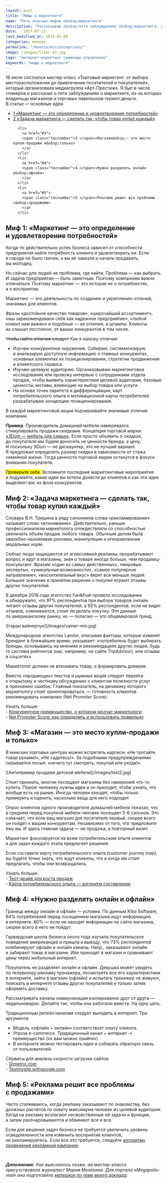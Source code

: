 ```yaml
---
layout: post
title: "Мифы о маркетинге"
name: "Пять опасных мифов о&nbsp;маркетинге"
description: "Рассказываю о&nbsp;пяти заблуждениях о&nbsp;маркетинге, из-за которых владельцы магазинов и&nbsp;торговых павильонов теряют время, деньги и&nbsp;нервы. Тезисы выступления на&nbsp;мастер-классе. "
date:   2017-07-23
last_modified_at: 2019-01-09
categories: мнение
permalink: "/mnenie/misconceptions/"
image: /images/tizer-43.jpg
tags: "интернет-маркетинг семинары управление"
keywords: "мифы о маркетинге"
---
```


<p>19&nbsp;июля состоялся мастер-класс «Торговый маркетинг: от&nbsp;выбора месторасположения до&nbsp;привлечения посетителей и&nbsp;покупателей», который организовала медиагруппа «Арт-Престиж». Я&nbsp;был в&nbsp;числе спикеров и&nbsp;рассказал о&nbsp;пяти заблуждениях о&nbsp;маркетинге, из-за которых владельцы магазинов и&nbsp;торговых павильонов теряют деньги. В&nbsp;статье&nbsp;— основные идеи.</p><!--more-->


<nav class="toc">
<ul>
  <li>
    <a href="#1">
      <span class="tocnumber">1 </span>«Маркетинг&nbsp;— это определение и&nbsp;удовлетворение потребностей»
    </a>
  </li>
  <li>
    <a href="#2">
      <span class="tocnumber">2 </span>«Задача маркетинга&nbsp;— сделать так, чтобы товар купил каждый»
    </a>
  </li>

      <li>
        <a href="#3">
        <span class="tocnumber">3 </span>«Магазин&nbsp;— это место купли-продажи и&nbsp;только»
        </a>
      </li>
      <li>
        <a href="#4">
        <span class="tocnumber">4 </span>«Нужно разделять онлайн и&nbsp;офлайн»
        </a>
      </li>
      <li>
        <a href="#5">
        <span class="tocnumber">5 </span>«Реклама решит все проблемы с&nbsp;продажами»
        </a>
      </li>
</ul>
</nav>


<h2 id="1">Миф&nbsp;1: «Маркетинг&nbsp;— это определение и&nbsp;удовлетворение потребностей» </h2>
<p>Когда-то действительно успех бизнеса зависел от&nbsp;способности предприятия найти потребность клиента и&nbsp;удовлетворить&nbsp;ее. Если в&nbsp;городе не&nbsp;было гречки, а&nbsp;вы&nbsp;ее&nbsp;завезли и&nbsp;начали продавать, вы&nbsp;молодец. </p>
<p>Но&nbsp;сейчас для людей не&nbsp;проблема, где найти. Проблема&nbsp;— как выбрать. И&nbsp;задача предприятия&nbsp;— быть заметным. Поэтому компаниям важно отличаться. Поэтому маркетинг&nbsp;— это история не&nbsp;о&nbsp;потребностях, а&nbsp;о&nbsp;восприятии. </p>
<div class="hip2">Маркетинг&nbsp;— это деятельность по&nbsp;созданию и&nbsp;укреплению отличий, значимых для клиентов. </div>
<p>Фразы «достойное качество товаров», «широчайший ассортимент», «мы&nbsp;зарекомендовали себя как надежное предприятие», «любой клиент нам важен» и&nbsp;подобные&nbsp;— не&nbsp;отличия, а&nbsp;штампы. Клиенты их&nbsp;слышат постоянно, от&nbsp;ваших конкурентов в&nbsp;том числе. </p>
<p><del>Чтобы найти отличия следует</del> Как я&nbsp;нахожу отличия:</p>
<ul>
	<li>Изучаю конкурентное окружение. Собираю, систематизирую и&nbsp;анализирую доступную информацию о&nbsp;главных конкурентах, основных элементах их&nbsp;позиционирования, стратегии продвижения и&nbsp;клиентского сервиса.</li>
	<li>Изучаю целевую аудиторию. Организовываю маркетинговое исследование или провожу интервью с&nbsp;сотрудниками отдела продаж, чтобы выявить характеристики целевой аудитории, базовые ценности, мотивы, влияющие на&nbsp;выбор товара или услуги.</li>
	<li>На&nbsp;основе точек паритета и&nbsp;дифференциации, карт потребительского опыта и&nbsp;мотивационной карты потребителей разрабатываю концепцию позиционирования.</li>
</ul>
<div class="hip2">В&nbsp;каждой маркетинговой акции подчеркивайте значимые отличия компании. </div>
<p><b>Пример</b>. Производитель домашней мебели намеревался стимулировать продажи скидками. Концепция торговой марки: <a href="/opyt/3dom-mebel-dlya-semi/">«3Dom&nbsp;— мебель для семьи»</a>. Если просто объявить о&nbsp;скидках, до&nbsp;покупателя мы&nbsp;будем доносить не&nbsp;ценности бренда, а&nbsp;цену. И&nbsp;поскольку 3Dom&nbsp;— не&nbsp;дискаунтер, это не&nbsp;лучший вариант. Я&nbsp;предложил определять размер скидки в&nbsp;зависимости от&nbsp;стажа семейной жизни. Тогда ценности торговой марки останутся в&nbsp;фокусе внимания покупателя. </p>
<p><mark>Проверьте себя.</mark> Вспомните последние маркетинговые мероприятия и&nbsp;подумайте, какие идеи вы&nbsp;хотели донести до&nbsp;клиентов и&nbsp;как эти идеи выделяют вас из&nbsp;фона конкурентов. </p>

<h2 id="2">Миф&nbsp;2: «Задача маркетинга&nbsp;— сделать так, чтобы товар купил каждый»</h2>
<p>Словарь В.Н. Тришина в&nbsp;ряду синонимов слова «рекламирование» называет слово «втюхивание». Действительно, раньше профессионализм маркетолога отождествляли со&nbsp;способностью увеличить объем продаж любого товара. Обычным делом была хвалебно-назойливая реклама, манипуляции и&nbsp;игнорирование моральных норм. </p>
<p>Сейчас люди защищаются от&nbsp;агрессивной рекламы, прорабатывают вопрос и&nbsp;идут в&nbsp;магазины, зная о&nbsp;товаре иногда больше, чем продавец-консультант. Фразам «один из&nbsp;самых действенных», «мировые эксперты», «уникальные возможности», «самое популярное направление», «восхитительный вкус» верят все меньше людей. Большее значение в&nbsp;принятии решения о&nbsp;покупке играют отзывы других покупателей. </p>
<p>В&nbsp;декабре 2016 года агентство Fan&amp;Fuel провело исследование и&nbsp;обнаружило, что&nbsp;97% респондентов при выборе товаров онлайн читают отзывы других покупателей, а&nbsp;92% респондентов, если не&nbsp;видят отзывов, сомневаются, стоит&nbsp;ли делать покупку. Это данные по&nbsp;американскому рынку, но&nbsp;— полагаю&nbsp;— это общемировой тренд. </p>
![гарри вайнерчук](/images/vainer-min.jpg)
<p>Международное агентство Landor, описывая факторы, которые изменят брендинг в&nbsp;ближайшее время, указывает: «потребитель будет выбирать бренды, основываясь на&nbsp;мнениях и&nbsp;рекомендациях других людей, будь то&nbsp;система рейтингов (как, например, на&nbsp;сайте TripAdvisor), или отзывы в&nbsp;соцсетях». </p>
<div class="hip2">Маркетолог должен не&nbsp;втюхивать товар, а&nbsp;формировать доверие. </div>
<p>Вместо «продающих» текстов и&nbsp;шумных акций следует перейти к&nbsp;открытому и&nbsp;честному обсуждению с&nbsp;клиентом полезности услуг и&nbsp;признанию ошибок. Главный показатель, на&nbsp;динамику которого маркетологу стоит ориентироваться,&nbsp;— готовность клиентов рекомендовать компанию (Net Promoter Score). </p>
<div class="rect">
<p>Узнать больше:<br />
- <a href="/mnenie/konkurentnoe-preimushhestvo/">Конкурентное преимущество, о&nbsp;котором молчат маркетологи</a><br />
- <a href="/instrukcii/feedback/">Net Promoter Score: как определить и&nbsp;использовать правильно</a></p>
</div>

<h2 id="3">Миф&nbsp;3: «Магазин&nbsp;— это место купли-продажи и&nbsp;только» </h2>
<p>В&nbsp;минских торговых центрах можно встретить надписи: «Не&nbsp;трогайте товар руками!», «Не&nbsp;садитесь!». За&nbsp;подобными предупреждениями скрывается посыл: «нечего тут смотреть, покупай или уходи!». </p>
![Антипример продажи детской мебели](/images/test2.jpg)
<p>Стоит признать, многие посещают магазины без намерения что-то купить. Порою человеку нужны идеи и&nbsp;он&nbsp;приходит, чтобы узнать, что вообще есть на&nbsp;рынке. Иногда человек заходит, чтобы только примерить и&nbsp;оценить, насколько вещь для него подходит. </p>
<p>Опрос клиентов одного производителя домашней мебели показал, что в&nbsp;среднем перед покупкой мебели человек посещает <span class="noperenos">5-6 салонов.</span> Это означает, что если ваш магазин для посетителя первый, скорее всего он&nbsp;пойдет к&nbsp;вашим конкурентам. Независимо от&nbsp;того, что предложите ему&nbsp;вы. И&nbsp;здесь главная задача&nbsp;— не&nbsp;продажа, а&nbsp;повторный визит. </p>
<div class="hip2">Маркетинг фокусируется на&nbsp;всем потребительском опыте клиентов и&nbsp;для задач каждого этапа предлагает решения. </div>
<p>Если составите карту потребительского опыта (customer journey map), вы&nbsp;будете точно знать, что ждут клиенты, что и&nbsp;когда им&nbsp;стоит предлагать, чтобы они возвращались. </p>
<div class="rect">
<p>Узнать больше:<br />
- <a href="/mnenie/test-drajv-dlya-rosta-prodazh/">Тест-драйв для роста продаж</a><br />
- <a href="/instrukcii/customer-journey-map/">Карта потребительского опыта&nbsp;— алгоритм составления</a></p>
</div>

<h2 id="4">Миф&nbsp;4: «Нужно разделять онлайн и&nbsp;офлайн» </h2>
<p>Граница между онлайн и&nbsp;офлайн&nbsp;— условна. По&nbsp;данным Kibo Software, 94% потребителей перед посещением магазина ищут информацию в&nbsp;интернете.&nbsp;80%&nbsp;— если не&nbsp;находят информации на&nbsp;сайте магазина, скорее всего в&nbsp;него не&nbsp;пойдут. </p>
<p>Гарвардская школа бизнеса около года изучала покупательское поведение американцев и&nbsp;пришла к&nbsp;выводу, что&nbsp;73% респондентов комбинируют офлайн и&nbsp;онлайн каналы. Напр., заказывают онлайн и&nbsp;забирают товар в&nbsp;магазине. Или приходят в&nbsp;магазин и&nbsp;сравнивают цены через мобильный интернет. </p>
<p>Покупатель не&nbsp;разделяет онлайн и&nbsp;офлайн. Девушка может увидеть по&nbsp;телевизору рекламу тренажера, посмотреть все его характеристики в&nbsp;интернете, зайти в&nbsp;магазин (офлайн) и&nbsp;испытать тренажер «в&nbsp;живую», поискать в&nbsp;интернете отзывы других покупателей и&nbsp;только затем оформить доставку. </p>
<div class="hip2">Рассматривать каналы коммуникации изолированно друг от&nbsp;друга&nbsp;— недальновидно. Делайте так, чтобы они работали вместе. На&nbsp;одну цель. </div	>
<p>Традиционным ритейл каналам следует выходить в&nbsp;интернет. Три аргумента:</p>
<ul>
	<li>Модель «офлайн + онлайн» соответствует опыту клиента.</li>
	<li>Угроза e-commerce. Традиционный канал + интернет → преимущество («к&nbsp;вам можно прийти»)</li>
	<li>В&nbsp;интернете можно тестировать идеи и&nbsp;собирать обратную связь от&nbsp;пользователей.</li>
</ul>
<div class="rect">
<p>Сервисы для анализа скорости загрузки сайтов: <br />
- <a href="https://gtmetrix.com/" target="_blank" rel="noopener">Gtmetrix.com</a><br />
- <a href="https://testmysite.thinkwithgoogle.com" target="_blank" rel="noopener">Testmysite.withgoogle.com</a></p>
</div>

<h2 id="5">Миф&nbsp;5: «Реклама решит все проблемы с&nbsp;продажами»</h2>
<p>Часто сталкиваюсь, когда рекламу заказывают по&nbsp;знакомству, без должных расчетов по&nbsp;охвату максимума человек из&nbsp;целевой аудитории. Когда на&nbsp;рекламу возлагают несвойственные ей&nbsp;задачи и&nbsp;функции, а&nbsp;затем разочаровываются и&nbsp;обвиняют все и&nbsp;вся. </p>
<p>Если для решения задач бизнеса не&nbsp;требуется увеличить уровень осведомленности или изменить восприятие клиентов, не&nbsp;рекламируйтесь. Если все это требуется, следуйте <a href="/instrukcii/algoritm-provedeniya-reklamnoj-kampanii/">алгоритму проведения рекламной кампании</a>. </p>

<p>&nbsp;</p>
<p><em><b>Дополнение.</b> Как выяснилось позже, на&nbsp;мастер-классе присутствовала журналист Мария Мелёхина. Для портала «Megapolis-real» она подготовила <a href="https://megapolis-real.by/stati/5-opasnyix-zabluzhdenij-o-marketinge.html" target="_blank" rel="noopener">материал по&nbsp;теме моего доклада</a>. </em></p>
